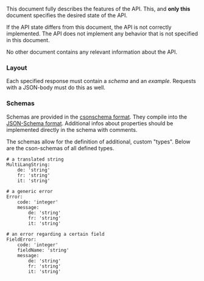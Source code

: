 This document fully describes the features of the API. This, and **only this** document specifies the desired state of the API. 

If the API state differs from this document, the API is not correctly implemented. The API does not implement any behavior that is not specified in this document.

No other document contains any relevant information about the API.

### Layout

Each specified response must contain a _schema_ and an _example_. Requests with a JSON-body must do this as well.

### Schemas

Schemas are provided in the [csonschema format](https://github.com/cybertk/csonschema). They compile into the [JSON-Schema format](http://json-schema.org/). Additional infos about properties should be implemented directly in the schema with comments.

The schemas allow for the definition of additional, custom "types". Below are the cson-schemas of all defined types.

```
# a translated string
MultiLangString:
    de: 'string'
    fr: 'string'
    it: 'string'

# a generic error
Error:
    code: 'integer'
    message:
        de: 'string'
        fr: 'string'
        it: 'string'

# an error regarding a certain field 
FieldError:
    code: 'integer'
    fieldName: 'string'
    message:
        de: 'string'
        fr: 'string'
        it: 'string'

```
